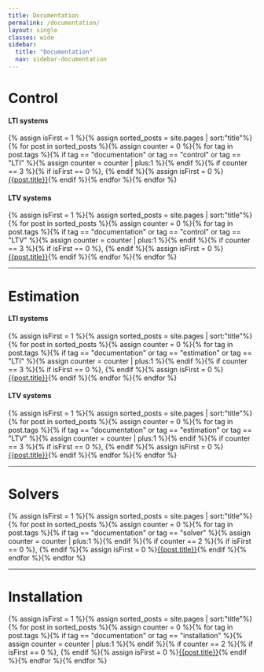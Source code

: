 ```yaml
---
title: Documentation
permalink: /documentation/
layout: single
classes: wide
sidebar:
  title: "Documentation"
  nav: sidebar-documentation
---
```


# Control
#### LTI systems
{% assign isFirst = 1 %}{% assign sorted_posts = site.pages | sort:"title"%}{% for post in sorted_posts %}{% assign counter = 0 %}{% for tag in post.tags %}{% if tag == "documentation" or tag == "control" or tag == "LTI"   %}{% assign counter = counter | plus:1 %}{% endif %}{% if counter == 3 %}{% if isFirst == 0 %}, {% endif %}{% assign isFirst = 0 %}[{{post.title}}]({{post.permalink}}){% endif %}{% endfor %}{% endfor %}

#### LTV systems
{% assign isFirst = 1 %}{% assign sorted_posts = site.pages | sort:"title"%}{% for post in sorted_posts %}{% assign counter = 0 %}{% for tag in post.tags %}{% if tag == "documentation" or tag == "control" or tag == "LTV"   %}{% assign counter = counter | plus:1 %}{% endif %}{% if counter == 3 %}{% if isFirst == 0 %}, {% endif %}{% assign isFirst = 0 %}[{{post.title}}]({{post.permalink}}){% endif %}{% endfor %}{% endfor %}

***
# Estimation
#### LTI systems
{% assign isFirst = 1 %}{% assign sorted_posts = site.pages | sort:"title"%}{% for post in sorted_posts %}{% assign counter = 0 %}{% for tag in post.tags %}{% if tag == "documentation" or tag == "estimation" or tag == "LTI"   %}{% assign counter = counter | plus:1 %}{% endif %}{% if counter == 3 %}{% if isFirst == 0 %}, {% endif %}{% assign isFirst = 0 %}[{{post.title}}]({{post.permalink}}){% endif %}{% endfor %}{% endfor %}
#### LTV systems
{% assign isFirst = 1 %}{% assign sorted_posts = site.pages | sort:"title"%}{% for post in sorted_posts %}{% assign counter = 0 %}{% for tag in post.tags %}{% if tag == "documentation" or tag == "estimation" or tag == "LTV"   %}{% assign counter = counter | plus:1 %}{% endif %}{% if counter == 3 %}{% if isFirst == 0 %}, {% endif %}{% assign isFirst = 0 %}[{{post.title}}]({{post.permalink}}){% endif %}{% endfor %}{% endfor %}

***

# Solvers
{% assign isFirst = 1 %}{% assign sorted_posts = site.pages | sort:"title"%}{% for post in sorted_posts %}{% assign counter = 0 %}{% for tag in post.tags %}{% if tag == "documentation" or tag == "solver" %}{% assign counter = counter | plus:1 %}{% endif %}{% if counter == 2 %}{% if isFirst == 0 %}, {% endif %}{% assign isFirst = 0 %}[{{post.title}}]({{post.permalink}}){% endif %}{% endfor %}{% endfor %}

***

# Installation
{% assign isFirst = 1 %}{% assign sorted_posts = site.pages | sort:"title"%}{% for post in sorted_posts %}{% assign counter = 0 %}{% for tag in post.tags %}{% if tag == "documentation" or tag == "installation" %}{% assign counter = counter | plus:1 %}{% endif %}{% if counter == 2 %}{% if isFirst == 0 %}, {% endif %}{% assign isFirst = 0 %}[{{post.title}}]({{post.permalink}}){% endif %}{% endfor %}{% endfor %}
